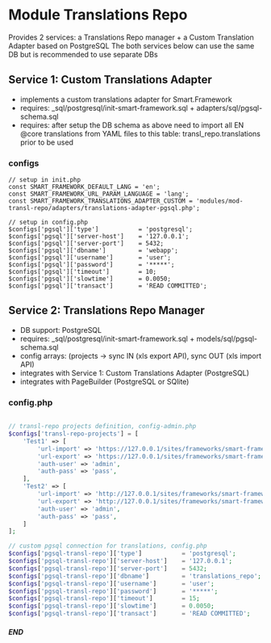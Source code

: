 
# Module Translations Repo
Provides 2 services: a Translations Repo manager + a Custom Translation Adapter based on PostgreSQL
The both services below can use the same DB but is recommended to use separate DBs

## Service 1: Custom Translations Adapter

- implements a custom translations adapter for Smart.Framework
- requires: _sql/postgresql/init-smart-framework.sql + adapters/sql/pgsql-schema.sql
- requires: after setup the DB schema as above need to import all EN @core translations from YAML files to this table: transl_repo.translations prior to be used

### configs
```
// setup in init.php
const SMART_FRAMEWORK_DEFAULT_LANG = 'en';
const SMART_FRAMEWORK_URL_PARAM_LANGUAGE = 'lang';
const SMART_FRAMEWORK_TRANSLATIONS_ADAPTER_CUSTOM = 'modules/mod-transl-repo/adapters/translations-adapter-pgsql.php';

// setup in config.php
$configs['pgsql']['type'] 			= 'postgresql';
$configs['pgsql']['server-host'] 	= '127.0.0.1';
$configs['pgsql']['server-port']	= 5432;
$configs['pgsql']['dbname']			= 'webapp';
$configs['pgsql']['username']		= 'user';
$configs['pgsql']['password']		= '*****';
$configs['pgsql']['timeout']		= 10;
$configs['pgsql']['slowtime']		= 0.0050;
$configs['pgsql']['transact']		= 'READ COMMITTED';

```

## Service 2: Translations Repo Manager

- DB support: PostgreSQL
- requires: _sql/postgresql/init-smart-framework.sql + models/sql/pgsql-schema.sql
- config arrays: (projects -> sync IN (xls export API), sync OUT (xls import API)
- integrates with Service 1: Custom Translations Adapter (PostgreSQL)
- integrates with PageBuilder (PostgreSQL or SQlite)

### config.php
```php

// transl-repo projects definition, config-admin.php
$configs['transl-repo-projects'] = [
	'Test1' => [
		'url-import' => 'https://127.0.0.1/sites/frameworks/smart-framework/admin.php?page=transl-repo.export-api',
		'url-export' => 'https://127.0.0.1/sites/frameworks/smart-framework/admin.php?page=transl-repo.import-api',
		'auth-user' => 'admin',
		'auth-pass' => 'pass',
	],
	'Test2' => [
		'url-import' => 'http://127.0.0.1/sites/frameworks/smart-framework/admin.php?page=transl-repo.export-api',
		'url-export' => 'http://127.0.0.1/sites/frameworks/smart-framework/admin.php?page=transl-repo.import-api',
		'auth-user' => 'admin',
		'auth-pass' => 'pass',
	]
];

// custom pgsql connection for translations, config.php
$configs['pgsql-transl-repo']['type'] 			= 'postgresql';
$configs['pgsql-transl-repo']['server-host'] 	= '127.0.0.1';
$configs['pgsql-transl-repo']['server-port']	= 5432;
$configs['pgsql-transl-repo']['dbname']			= 'translations_repo';
$configs['pgsql-transl-repo']['username']		= 'user';
$configs['pgsql-transl-repo']['password']		= '*****';
$configs['pgsql-transl-repo']['timeout']		= 15;
$configs['pgsql-transl-repo']['slowtime']		= 0.0050;
$configs['pgsql-transl-repo']['transact']		= 'READ COMMITTED';

```

##### END
